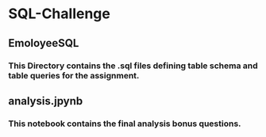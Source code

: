 # SQL-Challenge

## EmoloyeeSQL
### This Directory contains the .sql files defining table schema and table queries for the assignment.

## analysis.jpynb
### This notebook contains the final analysis bonus questions.
